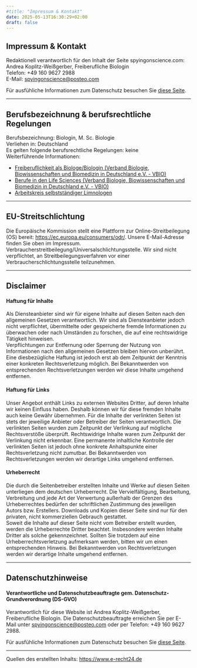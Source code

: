 ```yaml
---
#title: "Impressum & Kontakt"
date: 2025-05-13T16:30:29+02:00
draft: false
---
```


## Impressum & Kontakt
Redaktionell verantwortlich für den Inhalt der Seite spyingonscience.com:  
Andrea Koplitz-Weißgerber, Freiberufliche Biologin  
Telefon: +49 160 9627 2988  
E-Mail: [spyingonscience@posteo.com](mailto:spyingonscience@posteo.com?subject=Kontaktaufnahme%20über%20die%20Webseite%20spyingonscience.com)

Für ausfühliche Informationen zum Datenschutz besuchen Sie [diese Seite](/privacy/).  
___

## Berufsbezeichnung & berufsrechtliche Regelungen
Berufsbezeichnung: Biologin, M. Sc. Biologie  
Verliehen in: Deutschland  
Es gelten folgende berufsrechtliche Regelungen: keine  
Weiterführende Informationen: 
* [Freiberuflichkeit als Biologe/Biologin (Verband Biologie, Biowissenschaften und Biomedizin in Deutschland e.V. - VBIO)](https://www.vbio.de/ausbildung-beruf/freiebiologen#c5369)
* [Berufe in den Life Sciences (Verband Biologie, Biowissenschaften und Biomedizin in Deutschland e.V. - VBIO)](https://www.vbio.de/fileadmin/user_upload/Redaktion_Beruf/pdf/Klassifikation_der_Berufe_in_den_LifeSciences.pdf)  
* [Arbeitskreis selbstständiger Limnologen](https://limnologen.com/)

___

## EU-Streitschlichtung
Die Europäische Kommission stellt eine Plattform zur Online-Streitbeilegung (OS) bereit: https://ec.europa.eu/consumers/odr/. Unsere E-Mail-Adresse finden Sie oben im Impressum.
Verbraucherstreitbeilegung/Universalschlichtungsstelle. Wir sind nicht verpflichtet, an Streitbeilegungsverfahren vor einer Verbraucherschlichtungsstelle teilzunehmen.

___

## Disclaimer 
#### Haftung für Inhalte
Als Diensteanbieter sind wir für eigene Inhalte auf diesen Seiten nach den allgemeinen Gesetzen verantwortlich. Wir sind als Diensteanbieter jedoch nicht verpflichtet, übermittelte oder gespeicherte fremde Informationen zu überwachen oder nach Umständen zu forschen, die auf eine rechtswidrige Tätigkeit hinweisen.  
Verpflichtungen zur Entfernung oder Sperrung der Nutzung von Informationen nach den allgemeinen Gesetzen bleiben hiervon unberührt. Eine diesbezügliche Haftung ist jedoch erst ab dem Zeitpunkt der Kenntnis einer konkreten Rechtsverletzung möglich. Bei Bekanntwerden von entsprechenden Rechtsverletzungen werden wir diese Inhalte umgehend entfernen.
#### Haftung für Links 
Unser Angebot enthält Links zu externen Websites Dritter, auf deren Inhalte wir keinen Einfluss haben. Deshalb können wir für diese fremden Inhalte auch keine Gewähr übernehmen. Für die Inhalte der verlinkten Seiten ist stets der jeweilige Anbieter oder Betreiber der Seiten verantwortlich. Die verlinkten Seiten wurden zum Zeitpunkt der Verlinkung auf mögliche Rechtsverstöße überprüft. Rechtswidrige Inhalte waren zum Zeitpunkt der Verlinkung nicht erkennbar. 
Eine permanente inhaltliche Kontrolle der verlinkten Seiten ist jedoch ohne konkrete Anhaltspunkte einer Rechtsverletzung nicht zumutbar. Bei Bekanntwerden von Rechtsverletzungen werden wir derartige Links umgehend entfernen.
#### Urheberrecht
Die durch die Seitenbetreiber erstellten Inhalte und Werke auf diesen Seiten unterliegen dem deutschen Urheberrecht. Die Vervielfältigung, Bearbeitung, Verbreitung und jede Art der Verwertung außerhalb der Grenzen des Urheberrechtes bedürfen der schriftlichen Zustimmung des jeweiligen Autors bzw. Erstellers. Downloads und Kopien dieser Seite sind nur für den privaten, nicht kommerziellen Gebrauch gestattet.  
Soweit die Inhalte auf dieser Seite nicht vom Betreiber erstellt wurden, werden die Urheberrechte Dritter beachtet. Insbesondere werden Inhalte Dritter als solche gekennzeichnet. Sollten Sie trotzdem auf eine Urheberrechtsverletzung aufmerksam werden, bitten wir um einen entsprechenden Hinweis. Bei Bekanntwerden von Rechtsverletzungen werden wir derartige Inhalte umgehend entfernen.

___

## Datenschutzhinweise

#### Verantwortliche und Datenschutzbeauftragte gem. Datenschutz-Grundverordnung (DS-GVO)
Verantwortlich für diese Website ist Andrea Koplitz-Weißgerber, Freiberufliche Biologin.
Die Datenschutzbeauftragte erreichen Sie per E-Mail unter [spyingonscience@posteo.com](mailto:spyingonscience@posteo.com?subject=Kontaktaufnahme%20über%20die%20Webseite%20spyingonscience.com)
oder per Telefon: +49 160 9627 2988.

Für ausfühliche Informationen zum Datenschutz besuchen Sie [diese Seite](/privacy/).  
___


Quellen des erstellten Inhalts:
https://www.e-recht24.de
